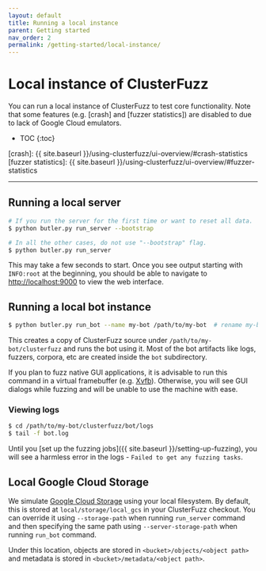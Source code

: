 ```yaml
---
layout: default
title: Running a local instance
parent: Getting started
nav_order: 2
permalink: /getting-started/local-instance/
---
```


# Local instance of ClusterFuzz
You can run a local instance of ClusterFuzz to test core functionality. Note
that some features (e.g. [crash] and [fuzzer statistics]) are disabled to due to
lack of Google Cloud emulators.

- TOC
{:toc}

[crash]: {{ site.baseurl }}/using-clusterfuzz/ui-overview/#crash-statistics
[fuzzer statistics]: {{ site.baseurl }}/using-clusterfuzz/ui-overview/#fuzzer-statistics

---

## Running a local server

```bash
# If you run the server for the first time or want to reset all data.
$ python butler.py run_server --bootstrap

# In all the other cases, do not use "--bootstrap" flag.
$ python butler.py run_server
```

This may take a few seconds to start. Once you see output starting with
`INFO:root` at the beginning, you should be able to navigate to
[http://localhost:9000](http://localhost:9000) to view the web interface.

## Running a local bot instance

```bash
$ python butler.py run_bot --name my-bot /path/to/my-bot  # rename my-bot to anything
```

This creates a copy of ClusterFuzz source under `/path/to/my-bot/clusterfuzz`
and runs the bot using it. Most of the bot artifacts like logs, fuzzers,
corpora, etc are created inside the `bot` subdirectory.

If you plan to fuzz native GUI applications, it is advisable to run this command
in a virtual framebuffer (e.g. [Xvfb](https://en.wikipedia.org/wiki/Xvfb)).
Otherwise, you will see GUI dialogs while fuzzing and will be unable to use the
machine with ease.

### Viewing logs

```bash
$ cd /path/to/my-bot/clusterfuzz/bot/logs
$ tail -f bot.log
```

Until you [set up the fuzzing jobs]({{ site.baseurl }}/setting-up-fuzzing),
you will see a harmless error in the logs - `Failed to get any fuzzing tasks`.

## Local Google Cloud Storage
We simulate [Google Cloud Storage] using your local filesystem. By default, this
is stored at `local/storage/local_gcs` in your ClusterFuzz checkout. You can
override it using `--storage-path` when running `run_server` command and then
specifying the same path using `--server-storage-path` when running `run_bot`
command.

Under this location, objects are stored in `<bucket>/objects/<object path>` and
metadata is stored in `<bucket>/metadata/<object path>`.

[Google Cloud Storage]: https://cloud.google.com/storage/

